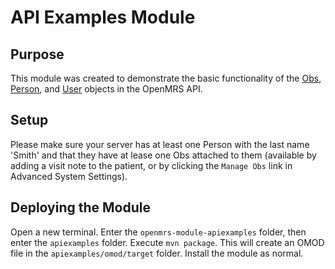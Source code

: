 # API Examples Module

## Purpose

This module was created to demonstrate the basic functionality of the [Obs](https://wiki.openmrs.org/display/docs/Obs), [Person](https://wiki.openmrs.org/display/docs/Person), and [User](https://wiki.openmrs.org/display/docs/User) objects in the OpenMRS API.

## Setup

Please make sure your server has at least one Person with the last name 'Smith' and that they have at lease one Obs attached to them (available by adding a visit note to the patient, or by clicking the `Manage Obs` link in Advanced System Settings).

## Deploying the Module

Open a new terminal. Enter the `openmrs-module-apiexamples` folder, then enter the `apiexamples` folder. Execute `mvn package`. This will create an OMOD file in the `apiexamples/omod/target` folder. Install the module as normal.